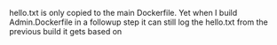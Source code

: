 hello.txt is only copied to the main Dockerfile. Yet when I build Admin.Dockerfile in a followup step it can still log the hello.txt from the previous build it gets based on
